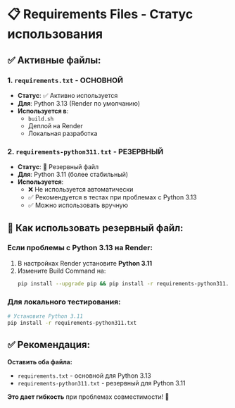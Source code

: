 # 📋 Requirements Files - Статус использования

## ✅ Активные файлы:

### 1. `requirements.txt` - **ОСНОВНОЙ**
- **Статус**: ✅ Активно используется
- **Для**: Python 3.13 (Render по умолчанию)
- **Используется в**: 
  - `build.sh`
  - Деплой на Render
  - Локальная разработка

### 2. `requirements-python311.txt` - **РЕЗЕРВНЫЙ**
- **Статус**: 🔄 Резервный файл
- **Для**: Python 3.11 (более стабильный)
- **Используется**: 
  - ❌ Не используется автоматически
  - ✅ Рекомендуется в тестах при проблемах с Python 3.13
  - ✅ Можно использовать вручную

## 🎯 Как использовать резервный файл:

### Если проблемы с Python 3.13 на Render:
1. В настройках Render установите **Python 3.11**
2. Измените Build Command на:
   ```bash
   pip install --upgrade pip && pip install -r requirements-python311.txt
   ```

### Для локального тестирования:
```bash
# Установите Python 3.11
pip install -r requirements-python311.txt
```

## ✅ Рекомендация:

**Оставить оба файла:**
- `requirements.txt` - основной для Python 3.13
- `requirements-python311.txt` - резервный для Python 3.11

**Это дает гибкость** при проблемах совместимости! 🎉
